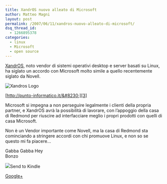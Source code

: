 ```yaml
---
title: XandrOS nuovo alleato di Microsoft
author: Matteo Magni
layout: post
permalink: /2007/06/11/xandros-nuovo-alleato-di-microsoft/
dsq_thread_id:
  - 1266895378
categories:
  - linux
  - Microsoft
  - open source
---
```

[XandrOS][1], noto vendor di sistemi operativi desktop e server basati su Linux, ha siglato un accordo con Microsoft molto simile a quello recentemente siglato da Novell.

![Xandros Logo][2]

[http://punto-informatico.it/&#8230;][3]

Microsoft si impegna a non perseguire legalmente i clienti della propria partner, e XandrOS avrà la possibilità di lavorare, con l&#8217;appoggio della casa di Redmond per riuscire ad interfacciare meglio i propri prodotti con quelli di casa Microsoft.

Non è un Vendor importante come Novell, ma la casa di Redmond sta cominciando a stringere accordi con chi promuove Linux, e non so se questo mi fa piacere&#8230;

Gabba Gabba Hey  
Bonzo

<div class='kindleWidget kindleLight' >
  <img src="http://magni.me/wp-content/plugins/send-to-kindle/media/white-15.png" /><span>Send to Kindle</span>
</div>

<a rel="author" href="https://plus.google.com/111433366670841346629?rel=author"  >Google+</a>

 [1]: http://www.xandros.com
 [2]: http://magni.me/wp-content/uploads/2007/06/xandros_logo.jpg
 [3]: http://punto-informatico.it/p.aspx?id=2015121